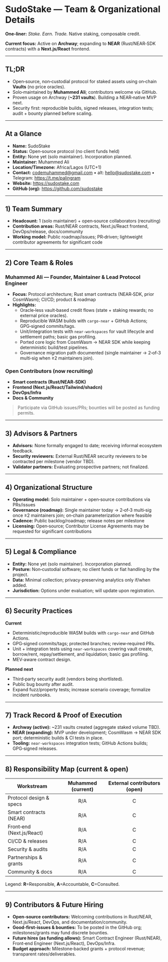 
# SudoStake — Team & Organizational Details

**One‑liner:** *Stake. Earn. Trade.* Native staking, composable credit.

**Current focus:** Active on **Archway**; expanding to **NEAR** (Rust/NEAR‑SDK contracts) with a **Next.js/React** frontend.

---

## TL;DR
- Open‑source, non‑custodial protocol for staked assets using on‑chain **Vaults** (no price oracles).
- Solo‑maintained by **Muhammed Ali**; contributors welcome via GitHub.
- Proven usage on Archway (**~231 vaults**). Building a NEAR‑native MVP next.
- Security first: reproducible builds, signed releases, integration tests; audit + bounty planned before scaling.

---

## At a Glance
- **Name:** SudoStake  
- **Status:** Open‑source protocol (no client funds held)  
- **Entity:** None yet (solo maintainer). Incorporation planned.  
- **Maintainer:** Muhammed Ali  
- **Location/Timezone:** Africa/Lagos (UTC+1)  
- **Contact:** codemuhammed@gmail.com • alt: hello@sudostake.com • Telegram: https://t.me/palingram  
- **Website:** https://sudostake.com  
- **GitHub (org):** https://github.com/sudostake  

---

## 1) Team Summary
- **Headcount:** 1 (solo maintainer) + open‑source collaborators (recruiting)
- **Contribution areas:** Rust/NEAR contracts, Next.js/React frontend, DevOps/release, docs/community
- **Working model:** Public roadmap/issues; PR‑driven; lightweight contributor agreements for significant code

---

## 2) Core Team & Roles
### Muhammed Ali — Founder, Maintainer & Lead Protocol Engineer
- **Focus:** Protocol architecture; Rust smart contracts (NEAR‑SDK, prior CosmWasm); CI/CD; product & roadmap
- **Highlights:**
  - Oracle‑less vault‑based credit flows (state + staking rewards; no external price oracles).
  - Reproducible WASM builds with `cargo-near` + GitHub Actions; GPG‑signed commits/tags.
  - Unit/integration tests with `near-workspaces` for vault lifecycle and settlement paths; basic gas profiling.
  - Ported core logic from CosmWasm → NEAR SDK while keeping deterministic build/test pipelines.
  - Governance migration path documented (single maintainer → 2‑of‑3 multi‑sig when ≥2 maintainers join).

### Open Contributors (now recruiting)
- **Smart contracts (Rust/NEAR‑SDK)**
- **Frontend (Next.js/React/Tailwind/shadcn)**
- **DevOps/Infra**
- **Docs & Community**

> Participate via GitHub issues/PRs; bounties will be posted as funding permits.

---

## 3) Advisors & Partners
- **Advisors:** None formally engaged to date; receiving informal ecosystem feedback.
- **Security reviewers:** External Rust/NEAR security reviewers to be contracted per milestone (vendor TBD).
- **Validator partners:** Evaluating prospective partners; not finalized.

---

## 4) Organizational Structure
- **Operating model:** Solo maintainer + open‑source contributions via PRs/issues
- **Governance (roadmap):** Single maintainer today → 2‑of‑3 multi‑sig once ≥2 maintainers join; on‑chain parameterization where feasible
- **Cadence:** Public backlog/roadmap; release notes per milestone
- **Licensing:** Open‑source; Contributor License Agreements may be requested for significant contributions

---

## 5) Legal & Compliance
- **Entity:** None yet (solo maintainer). Incorporation planned.
- **Posture:** Non‑custodial software; no client funds or fiat handling by the project.
- **Data:** Minimal collection; privacy‑preserving analytics only if/when added.
- **Jurisdiction:** Options under evaluation; will update upon registration.

---

## 6) Security Practices
**Current**
- Deterministic/reproducible WASM builds with `cargo-near` and GitHub Actions.
- GPG‑signed commits/tags; protected branches; review‑required PRs.
- Unit + integration tests using `near-workspaces` covering vault create, borrow/rent, repay/settlement, and liquidation; basic gas profiling.
- MEV‑aware contract design.

**Planned next**
- Third‑party security audit (vendors being shortlisted).
- Public bug bounty after audit.
- Expand fuzz/property tests; increase scenario coverage; formalize incident runbooks.

---

## 7) Track Record & Proof of Execution
- **Archway (active):** ~231 vaults created (aggregate staked volume TBD).
- **NEAR (expanding):** MVP under development; CosmWasm → NEAR SDK port; deterministic builds & CI tests in place.
- **Tooling:** `near-workspaces` integration tests; GitHub Actions builds; GPG‑signed releases.

---

## 8) Responsibility Map (current & open)
| Workstream | Muhammed (current) | External contributors (open) |
|---|:--:|:--:|
| Protocol design & specs | R/A | C |
| Smart contracts (NEAR) | R/A | C |
| Front‑end (Next.js/React) | R/A | C |
| CI/CD & releases | R/A | C |
| Security & audits | R/A | C |
| Partnerships & grants | R/A | C |
| Community & docs | R/A | C |

Legend: **R**=Responsible, **A**=Accountable, **C**=Consulted.

---

## 9) Contributors & Future Hiring
- **Open‑source contributors:** Welcoming contributions in Rust/NEAR, Next.js/React, DevOps, and documentation/community.
- **Good‑first‑issues & bounties:** To be posted in the GitHub org; milestones/grants may fund discrete bounties.
- **Future hires (as funding allows):** Smart Contract Engineer (Rust/NEAR), Front‑end Engineer (Next.js/React), DevOps/Infra.
- **Budget approach:** Milestone‑backed grants + protocol revenue; transparent rates/deliverables.
